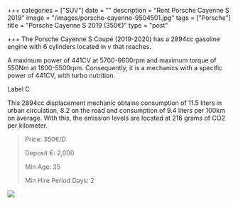 +++
categories = ["SUV"]
date = ""
description = "Rent Porsche Cayenne S 2019"
image = "/images/porsche-cayenne-9504501.jpg"
tags = ["Porsche"]
title = "Porsche Cayenne S 2019 (350€)"
type = "post"

+++
The Porsche Cayenne S Coupé (2019-2020) has a 2894cc gasoline engine with 6 cylinders located in v that reaches.

A maximum power of 441CV at 5700-6600rpm and maximum torque of 550Nm at 1800-5500rpm. Consequently, it is a mechanics with a specific power of 441CV, with turbo nutrition.

Label C

This 2894cc displacement mechanic obtains consumption of 11.5 liters in urban circulation, 8.2 on the road and consumption of 9.4 liters per 100km on average. With this, the emission levels are located at 216 grams of CO2 per kilometer.

> Price: 350€/D
>
> Deposit €: 2,000
>
> Min Age: 25
>
> Min Hire Period Days: 2

[![](/images/boton.png)](https://supercarmarbella.com/contact/ "Book")